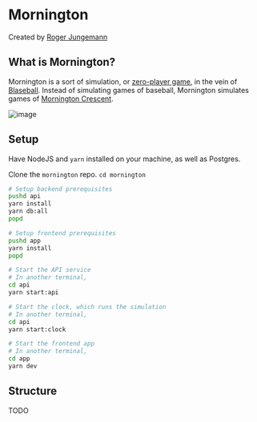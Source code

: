 # Mornington

Created by [Roger Jungemann](https://phasor.space)

## What is Mornington?

Mornington is a sort of simulation, or [zero-player game](https://en.wikipedia.org/wiki/Zero-player_game), in the vein of [Blaseball](https://en.wikipedia.org/wiki/Blaseball). Instead of simulating games of baseball, Mornington simulates games of [Mornington Crescent](https://en.wikipedia.org/wiki/Mornington_Crescent_(game)).

![image](https://github.com/rjungemann/mornington/assets/49277/35b4e135-b3db-42f6-b236-27366d6d4661)

## Setup

Have NodeJS and `yarn` installed on your machine, as well as Postgres.

Clone the `mornington` repo. `cd mornington`

```sh
# Setup backend prerequisites
pushd api
yarn install
yarn db:all
popd

# Setup frontend prerequisites
pushd app
yarn install
popd

# Start the API service
# In another terminal,
cd api
yarn start:api

# Start the clock, which runs the simulation
# In another terminal,
cd api
yarn start:clock

# Start the frontend app
# In another terminal,
cd app
yarn dev
```

## Structure

TODO
